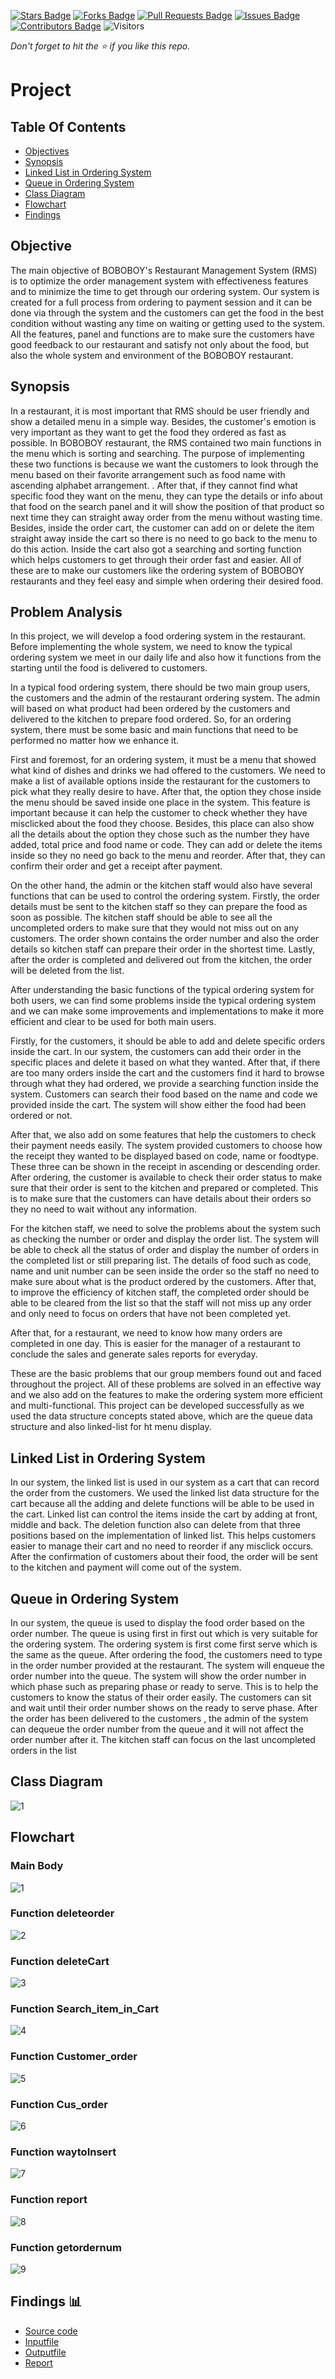 [![Stars Badge](https://img.shields.io/github/stars/jjn7702/SECJ2013-DSA)](https://github.com/jjn7702/SECJ2013-DSA/Submission/Sample/stargazers)
[![Forks Badge](https://img.shields.io/github/forks/jjn7702/SECJ2013-DSA)](https://github.com/jjn7702/SECJ2013-DSA/Submission/Sample/network/members)
[![Pull Requests Badge](https://img.shields.io/github/issues-pr/jjn7702/SECJ2013-DSA)](https://github.com/jjn7702/SECJ2013-DSA/Submission/Sample/pulls)
[![Issues Badge](https://img.shields.io/github/issues/jjn7702/SECJ2013-DSA)](https://github.com/jjn7702/SECJ2013-DSA/Submission/Sample/issues)
[![Contributors Badge](https://img.shields.io/github/contributors/jjn7702/SECJ2013-DSA?color=2b9348)](https://github.com/jjn7702/SECJ2013-DSA/Submission/Sample/graphs/contributors)
![Visitors](https://api.visitorbadge.io/api/visitors?path=https%3A%2F%2Fgithub.com%2Fjjn7702%2FSECJ2013-DSA%2FSubmission%2FSample&labelColor=%23d9e3f0&countColor=%23697689&style=flat)

_Don't forget to hit the :star: if you like this repo._

# Project

## Table Of Contents
- [Objectives](#objectives-)
- [Synopsis](#synopsis-)
- [Linked List in Ordering System](#linked-list-in-ordering-system)
- [Queue in Ordering System](#queue-in-ordering-system)
- [Class Diagram](#class-diagram)
- [Flowchart](#flowchart)
- [Findings](#Findings-)

## Objective
The main objective of BOBOBOY's Restaurant Management System (RMS) is to optimize the order management system with effectiveness features and to minimize the time to get through our ordering system. Our system is created for a full process from ordering to payment session and it can be done via through the system and the customers can get the food in the best condition without wasting any time on waiting or getting used to the system. 
All the features, panel and functions are to make sure the customers have good feedback to our restaurant and satisfy not only about the food, but also the whole system and environment of the BOBOBOY restaurant.

## Synopsis
In a restaurant, it is most important that RMS should be user friendly and show a detailed menu in a simple way. Besides, the customer's emotion is very important as they want to get the food they ordered as fast as possible. In BOBOBOY restaurant, the RMS contained two main functions in the menu which is sorting and searching. The purpose of implementing these two functions is because we want the customers to look through the menu based on their favorite arrangement such as food name with ascending alphabet arrangement. . After that, if they cannot find what specific food they want on the menu, they can type the details or info about that food on the search panel and it will show the position of that product so next time they can straight away order from the menu without wasting time. Besides, inside the order cart, the customer can add on or delete the item straight away inside the cart so there is no need to go back to the menu to do this action. Inside the cart also got a searching and sorting function which helps customers to get through their order fast and easier. All of these are to make our customers like the ordering system of BOBOBOY restaurants and they feel easy and simple when ordering their desired food.

## Problem Analysis
In this project, we will develop a food ordering system in the restaurant. Before implementing the whole system, we need to know the typical ordering system we meet in our daily life and also how it functions from the starting until the food is delivered to customers.
	
In a typical food ordering system, there should be two main group users, the customers and the admin of the restaurant ordering system. The admin will based on what product had been ordered by the customers and delivered to the kitchen to prepare food ordered. So, for an ordering system, there must be some basic and main functions that need to be performed  no matter how we enhance it.

First and foremost, for an ordering system, it must be a menu that showed what kind of dishes and drinks we had offered to the customers. We need to make a list of available options inside the restaurant for the customers to pick what they really desire to have. After that, the option they chose inside the menu should be saved inside one place in the system. This feature is important because it can help the customer to check whether they have misclicked about the food they choose. Besides, this place can also show all the details about the option they chose such as the number they have added, total price and food name or code. They can add or delete the items inside so they no need go back to the menu and reorder. After that, they can confirm their order and get a receipt after payment.

On the other hand, the admin or the kitchen staff would also have several functions that can be used to control the ordering system. Firstly, the order details must be sent to the kitchen staff so they can prepare the food as soon as possible. The kitchen staff should be able to see all the uncompleted orders to make sure that they would not miss out on any customers. The order shown contains the order number and also the order details so kitchen staff can prepare their order in the shortest time. Lastly, after the order is completed and delivered out from the kitchen, the order will be deleted from the list.
	
After understanding the basic functions of the typical ordering system for both users, we can find some problems inside the typical ordering system and we can make some improvements and implementations to make it more efficient and clear to be used for both main users.

Firstly, for the customers, it should be able to add and delete specific orders inside the cart. In our system, the customers can add their order in the specific places and delete it based on what they wanted. After that, if there are too many orders inside the cart and the customers find it hard to browse through what they had ordered, we provide a searching function inside the system. Customers can search their food based on the name and code we provided inside the cart. The system will show either the food had been ordered or not. 

After that, we also add on some features that help the customers to check their payment needs easily. The system provided customers to choose how the receipt they wanted to be displayed based on code, name or foodtype. These three can be shown in the receipt in ascending or descending order. After ordering, the customer is available to check their order status to make sure that their order is sent to the kitchen and prepared or completed. This is to make sure that the customers can have details about their orders so they no need to wait without any information.

For the kitchen staff, we need to solve the problems about the system such as checking the number or order and display the order list. The system will be able to check all the status of order and display the number of orders in the completed list or still preparing list. The details of food such as code, name and unit number can be seen inside the order so the staff no need to make sure about what is the  product ordered by the customers. After that, to improve the efficiency of kitchen staff, the completed order should be able to be cleared from the list so that the staff will not miss up any order and only need to focus on orders that have not been completed yet. 

After that, for a restaurant, we need to know how many orders are completed in one day. This is easier for the manager of a restaurant to conclude the sales and generate sales reports for everyday.

These are the basic problems that our group members found out and faced throughout the project. All of these problems are solved in an effective way and we also add on the features to make the ordering system more efficient and multi-functional. This project can be developed successfully as we used the data structure concepts stated above, which are the queue data structure and also linked-list for ht menu display.

## Linked List in Ordering System
In our system, the linked list is used in our system as a cart that can record the order from the
customers. We used the linked list data structure for the cart because all the adding and delete
functions will be able to be used in the cart. Linked list can control the items inside the cart by
adding at front, middle and back. The deletion function also can delete from that three positions
based on the implementation of linked list. This helps customers easier to manage their cart and
no need to reorder if any misclick occurs. After the confirmation of customers about their food,
the order will be sent to the kitchen and payment will come out of the system.

## Queue in Ordering System
In our system, the queue is used to display the food order based on the order number. The queue
is using first in first out which is very suitable for the ordering system. The ordering system is
first come first serve which is the same as the queue. After ordering the food, the customers need
to type in the order number provided at the restaurant. The system will enqueue the order number
into the queue. The system will show the order number in which phase such as preparing phase
or ready to serve. This is to help the customers to know the status of their order easily. The
customers can sit and wait until their order number shows on the ready to serve phase. After the
order has been delivered to the customers , the admin of the system can dequeue the order
number from the queue and it will not affect the order number after it. The kitchen staff can
focus on the last uncompleted orders in the list


## Class Diagram
![1](https://github.com/jjn7702/SECJ2013-DSA/blob/main/Submission/sec04/Boboboy/Project/Images/class%20diagram%20project.jpeg)

## Flowchart 

### Main Body
![1](https://github.com/jjn7702/SECJ2013-DSA/blob/main/Submission/sec04/Boboboy/Project/Images/mainbody3.drawio%20(1).png)

### Function deleteorder
![2]()

### Function deleteCart
![3]()

### Function Search_item_in_Cart
![4]()

### Function Customer_order
![5]()

### Function Cus_order
![6]()

### Function waytoInsert
![7](https://github.com/jjn7702/SECJ2013-DSA/blob/main/Submission/sec04/Boboboy/Project/Images/waytoInsert.drawio.png)

### Function report
![8](https://github.com/jjn7702/SECJ2013-DSA/blob/main/Submission/sec04/Boboboy/Project/Images/report.png)

### Function getordernum
![9](https://github.com/jjn7702/SECJ2013-DSA/blob/main/Submission/sec04/Boboboy/Project/Images/getordernum.png)

## Findings 📊

- [Source code](https://github.com/jjn7702/SECJ2013-DSA/blob/main/Submission/sec04/Boboboy/Project/Project.cpp)
- [Inputfile](https://github.com/jjn7702/SECJ2013-DSA/blob/main/Submission/sec04/Boboboy/Project/input.txt.txt)
- [Outputfile](https://github.com/jjn7702/SECJ2013-DSA/blob/main/Submission/sec04/Boboboy/Project/Receipt.txt)
- [Report]()
